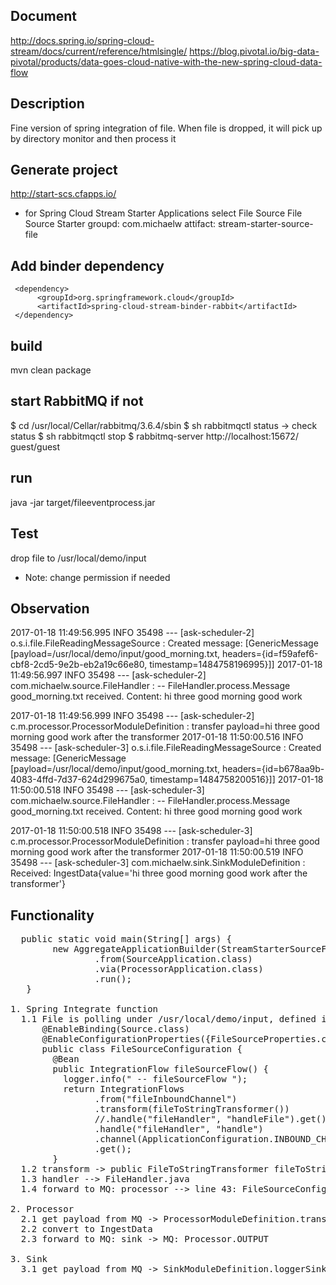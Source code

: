 ## Document
http://docs.spring.io/spring-cloud-stream/docs/current/reference/htmlsingle/
https://blog.pivotal.io/big-data-pivotal/products/data-goes-cloud-native-with-the-new-spring-cloud-data-flow

## Description
Fine version of spring integration of file. When file is dropped, it will pick up by directory monitor and then process it

## Generate project
http://start-scs.cfapps.io/
* for Spring Cloud Stream Starter Applications
select File Source
       File Source Starter
groupd: com.michaelw
attifact: stream-starter-source-file

## Add binder dependency
```
 <dependency>
      <groupId>org.springframework.cloud</groupId>
      <artifactId>spring-cloud-stream-binder-rabbit</artifactId>
 </dependency>
```

## build
mvn clean package

## start RabbitMQ if not 
$ cd /usr/local/Cellar/rabbitmq/3.6.4/sbin
$ sh rabbitmqctl status -> check status
$ sh rabbitmqctl stop
$ rabbitmq-server
http://localhost:15672/ guest/guest

## run
java -jar target/fileeventprocess.jar

## Test
drop file to /usr/local/demo/input
* Note: change permission if needed

## Observation
2017-01-18 11:49:56.995  INFO 35498 --- [ask-scheduler-2] o.s.i.file.FileReadingMessageSource      : Created message: [GenericMessage [payload=/usr/local/demo/input/good_morning.txt, headers={id=f59afef6-cbf8-2cd5-9e2b-eb2a19c66e80, timestamp=1484758196995}]]
2017-01-18 11:49:56.997  INFO 35498 --- [ask-scheduler-2] com.michaelw.source.FileHandler          :  -- FileHandler.process.Message good_morning.txt received. Content: hi three
good morning
good work

2017-01-18 11:49:56.999  INFO 35498 --- [ask-scheduler-2] c.m.processor.ProcessorModuleDefinition  : transfer payload=hi three
good morning
good work
 after the transformer
2017-01-18 11:50:00.516  INFO 35498 --- [ask-scheduler-3] o.s.i.file.FileReadingMessageSource      : Created message: [GenericMessage [payload=/usr/local/demo/input/good_morning.txt, headers={id=b678aa9b-4083-4ffd-7d37-624d299675a0, timestamp=1484758200516}]]
2017-01-18 11:50:00.518  INFO 35498 --- [ask-scheduler-3] com.michaelw.source.FileHandler          :  -- FileHandler.process.Message good_morning.txt received. Content: hi three
good morning
good work

2017-01-18 11:50:00.518  INFO 35498 --- [ask-scheduler-3] c.m.processor.ProcessorModuleDefinition  : transfer payload=hi three
good morning
good work
 after the transformer
2017-01-18 11:50:00.519  INFO 35498 --- [ask-scheduler-3] com.michaelw.sink.SinkModuleDefinition   : Received: IngestData{value='hi three
good morning
good work
 after the transformer'}
 
## Functionality
<pre>
  public static void main(String[] args) {
        new AggregateApplicationBuilder(StreamStarterSourceFileApplication.class, args)
                .from(SourceApplication.class)
                .via(ProcessorApplication.class)
                .run();
   }
    
1. Spring Integrate function
  1.1 File is polling under /usr/local/demo/input, defined in FileSourceProperties.java
      @EnableBinding(Source.class)
      @EnableConfigurationProperties({FileSourceProperties.class})
      public class FileSourceConfiguration {
        @Bean
        public IntegrationFlow fileSourceFlow() {
          logger.info(" -- fileSourceFlow ");
          return IntegrationFlows
                .from("fileInboundChannel")
                .transform(fileToStringTransformer())
                //.handle("fileHandler", "handleFile").get();
                .handle("fileHandler", "handle")
                .channel(ApplicationConfiguration.INBOUND_CHANNEL) //forward to MQ with INBOUND_CHANNEL
                .get();
        }
  1.2 transform -> public FileToStringTransformer fileToStringTransformer()
  1.3 handler --> FileHandler.java 
  1.4 forward to MQ: processor --> line 43: FileSourceConfiguration .channel(ApplicationConfiguration.INBOUND_CHANNEL)
  
2. Processor
  2.1 get payload from MQ -> ProcessorModuleDefinition.transform through ApplicationConfiguration.INBOUND_CHANNEL
  2.2 convert to IngestData
  2.3 forward to MQ: sink -> MQ: Processor.OUTPUT
  
3. Sink
  3.1 get payload from MQ -> SinkModuleDefinition.loggerSink through Processor.OUTPUT 
</pre>